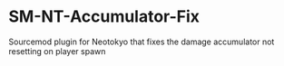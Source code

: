 # SM-NT-Accumulator-Fix
Sourcemod plugin for Neotokyo that fixes the damage accumulator not resetting on player spawn
